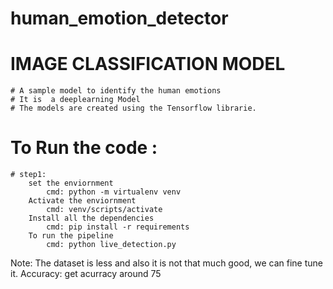 # human_emotion_detector
# IMAGE CLASSIFICATION MODEL
    # A sample model to identify the human emotions
    # It is  a deeplearning Model
    # The models are created using the Tensorflow librarie.

# To Run the code :
    # step1:
        set the enviornment
            cmd: python -m virtualenv venv
        Activate the enviornment
            cmd: venv/scripts/activate
        Install all the dependencies
            cmd: pip install -r requirements
        To run the pipeline
            cmd: python live_detection.py

Note: The dataset is less and also it is not that much good, we can fine tune it.
Accuracy: get acurracy around 75
     

